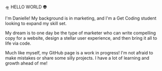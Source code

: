 🛸 HELLO WORLD 👽

I'm Danielle! My background is in marketing, and I'm a Get Coding student looking to expand my skill set. 

My dream is to one day be the type of marketer who can write compelling copy for a website, design a stellar user experience, and then bring it all to life via code.

Much like myself, my GitHub page is a work in progress! I'm not afraid to make mistakes or share some silly projects. I have a lot of learning and growth ahead of me!
